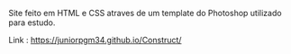 Site feito em HTML e CSS atraves de um template do Photoshop utilizado para estudo.

Link :  https://juniorpgm34.github.io/Construct/
